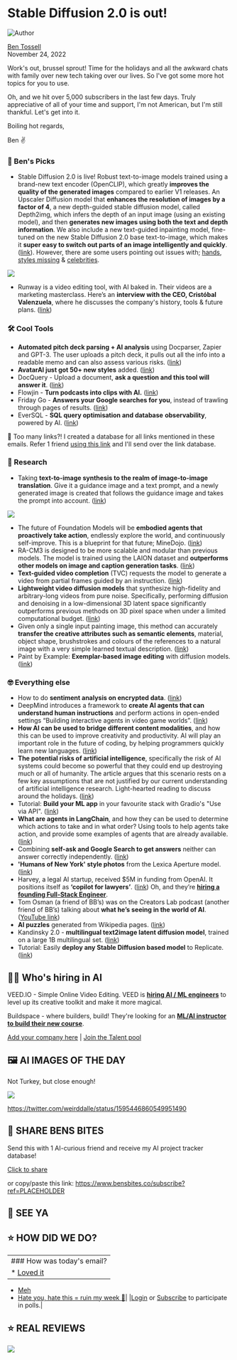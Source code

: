 # Stable Diffusion 2.0 is out!

![Author](https://media.beehiiv.com/cdn-cgi/image/fit=scale-down,format=auto,onerror=redirect,quality=80/uploads/user/profile_picture/fc858b4d-39e3-4be1-abf4-2b55504e21a2/thumb_uJ4UYake_400x400.jpg)

[Ben Tossell](https://www.twitter.com/bentossell)\
November 24, 2022

Work's out, brussel sprout! Time for the holidays and all the awkward chats with family over new tech taking over our lives. So I've got some more hot topics for you to use.

Oh, and we hit over 5,000 subscribers in the last few days. Truly appreciative of all of your time and support, I'm not American, but I'm still thankful. Let's get into it.

Boiling hot regards,

Ben ✌️

### **🤌 Ben's Picks**

- Stable Diffusion 2.0 is live! Robust text-to-image models trained using a brand-new text encoder (OpenCLIP), which greatly **improves the quality of the generated images** compared to earlier V1 releases. An Upscaler Diffusion model that **enhances the resolution of images by a factor of 4**, a new depth-guided stable diffusion model, called Depth2img, which infers the depth of an input image (using an existing model), and then **generates new images using both the text and depth information**. We also include a new text-guided inpainting model, fine-tuned on the new Stable Diffusion 2.0 base text-to-image, which makes it **super easy to switch out parts of an image intelligently and quickly**. ([link](https://stability.ai/blog/stable-diffusion-v2-release)). However, there are some users pointing out issues with; [hands](https://www.reddit.com/r/StableDiffusion/comments/z3a4ye/prompt_woman_showing_her_hands_on_stable/), [styles missing](https://www.reddit.com/r/StableDiffusion/comments/z3ferx/xy_plot_comparisons_of_sd_v15_ema_vs_sd_20_x768/) & [celebrities](https://www.reddit.com/r/StableDiffusion/comments/z3ey3w/celebrities_on_v2/).

![](https://media.beehiiv.com/cdn-cgi/image/fit=scale-down,format=auto,onerror=redirect,quality=80/uploads/asset/file/32c883f2-d79b-464f-ba4f-7b4366ee1951/astronaut_feeding_chickens.png)

- Runway is a video editing tool, with AI baked in. Their videos are a marketing masterclass. Here’s an **interview with the CEO, Cristóbal Valenzuela**, where he discusses the company's history, tools & future plans. ([link](https://80.lv/articles/runway-ceo-discusses-the-company-s-history-tools-future-plans/))

### **🛠️ Cool Tools**

- **Automated pitch deck parsing + AI analysis** using Docparser, Zapier and GPT-3. The user uploads a pitch deck, it pulls out all the info into a readable memo and can also assess various risks. ([link](https://twitter.com/yoheinakajima/status/1595488002234806272))
- **AvatarAI just got 50+ new styles** added. ([link](https://twitter.com/levelsio/status/1595469440363151360))
- DocQuery - Upload a document, **ask a question and this tool will answer it**. ([link](https://huggingface.co/spaces/impira/docquery))
- Flowjin - **Turn podcasts into clips with AI.** ([link](https://www.flowjin.com/))
- Friday Go - **Answers your Google searches for you**, instead of trawling through pages of results. ([link](https://go.friday.education/))
- EverSQL - **SQL query optimisation and database** **observability**, powered by AI. ([link](https://www.eversql.com/))

👋 Too many links?! I created a database for all links mentioned in these emails. Refer 1 friend [using this link](https://www.bensbites.co/subscribe?ref=PLACEHOLDER) and I'll send over the link database.

### **🔬 Research**

- Taking **text-to-image synthesis to the realm of image-to-image translation**. Give it a guidance image and a text prompt, and a newly generated image is created that follows the guidance image and takes the prompt into account. ([link](https://pnp-diffusion.github.io/))

![](https://media.beehiiv.com/cdn-cgi/image/fit=scale-down,format=auto,onerror=redirect,quality=80/uploads/asset/file/4e6a3777-3861-48b8-a786-fa874025b3cc/Screenshot_2022-11-24_at_11.19.25.png)

- The future of Foundation Models will be **embodied agents that proactively take action**, endlessly explore the world, and continuously self-improve. This is a blueprint for that future; MineDojo. ([link](https://minedojo.org/))
- RA-CM3 is designed to be more scalable and modular than previous models. The model is trained using the LAION dataset and **outperforms other models on image and caption generation tasks**. ([link](https://arxiv.org/abs/2211.12561))
- **Text-guided video completion** (TVC) requests the model to generate a video from partial frames guided by an instruction. ([link](https://arxiv.org/abs/2211.12824))
- **Lightweight video diffusion models** that synthesize high-fidelity and arbitrary-long videos from pure noise. Specifically, performing diffusion and denoising in a low-dimensional 3D latent space significantly outperforms previous methods on 3D pixel space when under a limited computational budget. ([link](https://yingqinghe.github.io/LVDM/))
- Given only a single input painting image, this method can accurately **transfer the creative attributes such as semantic elements**, material, object shape, brushstrokes and colours of the references to a natural image with a very simple learned textual description. ([link](https://arxiv.org/abs/2211.13203))
- ​​Paint by Example: **Exemplar-based image editing** with diffusion models. ([link](https://github.com/Fantasy-Studio/Paint-by-Example))

### **🤓 Everything else**

- How to do **sentiment analysis on encrypted data**. ([link](https://huggingface.co/spaces/zama-fhe/encrypted_sentiment_analysis))
- DeepMind introduces a framework to **create AI agents that can understand human instructions** and perform actions in open-ended settings “Building interactive agents in video game worlds”. ([link](https://www.deepmind.com/blog/building-interactive-agents-in-video-game-worlds))
- **How AI can be used to bridge different content modalities**, and how this can be used to improve creativity and productivity. AI will play an important role in the future of coding, by helping programmers quickly learn new languages. ([link](https://varunshenoy.substack.com/p/generative-ai-builds-bridges-between))
- **The potential risks of artificial intelligence**, specifically the risk of AI systems could become so powerful that they could end up destroying much or all of humanity. The article argues that this scenario rests on a few key assumptions that are not justified by our current understanding of artificial intelligence research. Light-hearted reading to discuss around the holidays. ([link](https://windowsontheory.org/2022/11/22/ai-will-change-the-world-but-wont-take-it-over-by-playing-3-dimensional-chess/))
- Tutorial: **Build your ML app** in your favourite stack with Gradio's "Use via API". ([link](https://www.youtube.com/watch?v=mbn6yLcoyzo))
- **What are agents in LangChain**, and how they can be used to determine which actions to take and in what order? Using tools to help agents take action, and provide some examples of agents that are already available. ([link](https://twitter.com/hwchase17/status/1595456660507459585))
- Combining **self-ask and Google Search to get answers** neither can answer correctly independently. ([link](https://twitter.com/OfirPress/status/1595408826890563585))
- **'Humans of New York' style photos** from the Lexica Aperture model. ([link](https://twitter.com/sharifshameem/status/1595428959461597184))
- Harvey, a legal AI startup, received $5M in funding from OpenAI. It positions itself as **‘copilot for lawyers’**. ([link](https://techcrunch.com/2022/11/23/harvey-which-uses-ai-to-answer-legal-questions-lands-cash-from-openai/)) Oh, and they’re [**hiring a founding Full-Stack Engineer**](https://bensbites.pallet.com/jobs/f1ca7d8a-39e2-4d7e-b359-b1acf63a2d97).
- Tom Osman (a friend of BB’s) was on the Creators Lab podcast (another friend of BB’s) talking about **what he’s seeing in the world of AI**. ([YouTube link](https://youtu.be/K26L7HwTLcU))
- **AI puzzles** generated from Wikipedia pages. ([link](https://doodleai.darraghoriordan.com/))
- Kandinsky 2.0 - **multilingual text2image latent diffusion model**, trained on a large 1B multilingual set. ([link](https://huggingface.co/sberbank-ai/Kandinsky_2.0))
- Tutorial: Easily **deploy any Stable Diffusion based model** to Replicate. ([link](https://www.youtube.com/watch?v=Kxlcj7BnO8I))

## **🧑‍💻 Who's hiring in AI**

VEED.IO - Simple Online Video Editing. VEED is **[hiring AI / ML engineers](https://veed.teamtailor.com/jobs/2145526-senior-software-engineer-ai-team)** to level up its creative toolkit and make it more magical.

Buildspace - where builders, build! They're looking for an **[ML/AI instructor to build their new course](https://buildspace.so/join)**.

[Add your company here](https://bensbites.pallet.com/hire) | [Join the Talent pool](https://bensbites.pallet.com/talent/welcome?referral=true\&step=welcome\&pallet=)

## **🖼 AI IMAGES OF THE DAY**

Not Turkey, but close enough!

![](https://media.beehiiv.com/cdn-cgi/image/fit=scale-down,format=auto,onerror=redirect,quality=80/uploads/asset/file/a85890bc-6a87-4846-a1cf-d7d80346cde7/FiQqdn8WYAAXnbA.jpeg)

<https://twitter.com/weirddalle/status/1595446860549951490>

## **🤗 SHARE BENS BITES**

Send this with 1 AI-curious friend and receive my AI project tracker database!

[Click to share](https://www.bensbites.co/subscribe?ref=PLACEHOLDER)

or copy/paste this link: https://www.bensbites.co/subscribe?ref=PLACEHOLDER

## **👋 SEE YA**

## **⭐️ HOW DID WE DO?**

||
|:---|
|### How was today's email?|
|\* [Loved it](https://www.bensbites.co/login)

- [Meh](https://www.bensbites.co/login)
- [Hate you, hate this = ruin my week 🥹](https://www.bensbites.co/login)|
  |[Login](https://www.bensbites.co/login) or [Subscribe](https://www.bensbites.co/subscribe) to participate in polls.|

## **⭐️ REAL** REVIEWS

![](https://media.beehiiv.com/cdn-cgi/image/fit=scale-down,format=auto,onerror=redirect,quality=80/uploads/asset/file/fedbeeff-a2f3-4ff2-bd78-903435701f37/Screenshot_2022-10-26_at_14.02.06.png)
